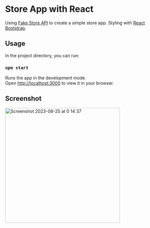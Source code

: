 # Store App with React

Using [Fake Store API](https://fakestoreapi.com/) to create a simple store app. Styling with [React Bootstrap](https://react-bootstrap.netlify.app/).

## Usage

In the project directory, you can run:

### `npm start`

Runs the app in the development mode.\
Open [http://localhost:3000](http://localhost:3000) to view it in your browser.

## Screenshot

<img width="372" alt="Screenshot 2023-08-25 at 0 14 37" src="https://github.com/julilan/react-shopping/assets/122397061/bf3cda5e-9f81-43db-98b9-d519d8a476af">
